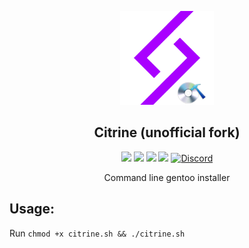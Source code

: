<p align="center">
  <a href="https://github.com/SomethingGeneric">
    <img src="https://github.com/crystal-linux/branding/blob/main/icons/crystal-logo-minimal-citrine.png?raw=true alt="Logo" width="150" height="150">
  </a>
</p>
<p align="center"> 
<h2 align="center"> Citrine (unofficial fork)</h2>
</p>
<p align="center">
<img src=https://img.shields.io/github/stars/SomethingGeneric/citrine?style=flat&color=a900ff&logo=Github />
<img src=https://img.shields.io/github/forks/SomethingGeneric/citrine?style=flat&color=a900ff&logo=Github />
<img src=https://img.shields.io/github/issues/SomethingGeneric/citrine?style=flat&color=a900ff&logo=Github />
<img src=https://img.shields.io/github/issues-pr/SomethingGeneric/citrine?style=flat&color=a900ff&logo=Github />
<a href="https://discord.gg/yp4xpZeAgW"><img alt="Discord" src="https://img.shields.io/discord/825473796227858482?color=blue&label=Discord&logo=Discord&logoColor=white"?link=https://discord.gg/yp4xpZeAgW&link=https://discord.gg/yp4xpZeAgW> </p></a>
<p align="center"> Command line gentoo installer </p>


## Usage:
Run `chmod +x citrine.sh && ./citrine.sh`
